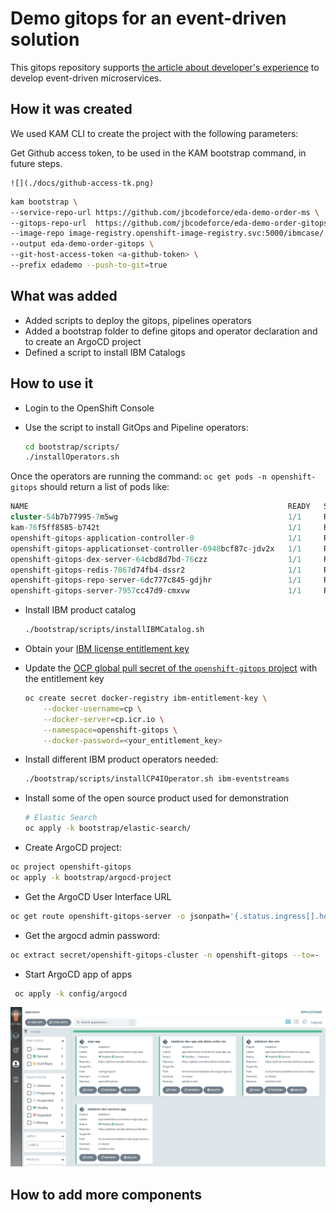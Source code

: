# Demo gitops for an event-driven solution

This gitops repository supports [the article about developer's experience](https://jbcodeforce.github.io/blogs/12-27-21/)
to develop event-driven microservices.

## How it was created

We used KAM CLI to create the project with the following parameters:

Get Github access token, to be used in the KAM bootstrap command, in future steps.

    ![](./docs/github-access-tk.png)

```sh
kam bootstrap \
--service-repo-url https://github.com/jbcodeforce/eda-demo-order-ms \
--gitops-repo-url  https://github.com/jbcodeforce/eda-demo-order-gitops \
--image-repo image-registry.openshift-image-registry.svc:5000/ibmcase/ \
--output eda-demo-order-gitops \
--git-host-access-token <a-github-token> \
--prefix edademo --push-to-git=true
```

## What was added

* Added scripts to deploy the gitops, pipelines operators
* Added a bootstrap folder to define gitops and operator declaration and to create an ArgoCD project
* Defined a script to install IBM Catalogs 

## How to use it

* Login to the OpenShift Console
* Use the script to install GitOps and Pipeline operators: 

    ```sh
    cd bootstrap/scripts/
    ./installOperators.sh
    ```
Once the operators are running the command: `oc get pods -n openshift-gitops` should return
a list of pods like:

```sql
NAME                                                          READY   STATUS    RESTARTS   AGE
cluster-54b7b77995-7m5wg                                      1/1     Running   0          4h6m
kam-76f5ff8585-b742t                                          1/1     Running   0          4h6m
openshift-gitops-application-controller-0                     1/1     Running   0          4h5m
openshift-gitops-applicationset-controller-6948bcf87c-jdv2x   1/1     Running   0          4h5m
openshift-gitops-dex-server-64cbd8d7bd-76czz                  1/1     Running   0          4h5m
openshift-gitops-redis-7867d74fb4-dssr2                       1/1     Running   0          4h5m
openshift-gitops-repo-server-6dc777c845-gdjhr                 1/1     Running   0          4h5m
openshift-gitops-server-7957cc47d9-cmxvw                      1/1     Running   0          4h5m
```

* Install IBM product catalog

  ```sh
  ./bootstrap/scripts/installIBMCatalog.sh
  ```

* Obtain your [IBM license entitlement key](https://github.com/IBM/cloudpak-gitops/blob/main/docs/install.md#obtain-an-entitlement-key)
* Update the [OCP global pull secret of the `openshift-gitops` project](https://github.com/IBM/cloudpak-gitops/blob/main/docs/install.md#update-the-ocp-global-pull-secret)
with the entitlement key

    ```sh
    oc create secret docker-registry ibm-entitlement-key \
        --docker-username=cp \
        --docker-server=cp.icr.io \
        --namespace=openshift-gitops \
        --docker-password=<your_entitlement_key> 
    ```

* Install different IBM product operators needed:

  ```sh
  ./bootstrap/scripts/installCP4IOperator.sh ibm-eventstreams
  ```
* Install some of the open source product used for demonstration

  ```sh
  # Elastic Search
  oc apply -k bootstrap/elastic-search/
  ```
  
* Create ArgoCD project: 

```sh
oc project openshift-gitops
oc apply -k bootstrap/argocd-project
```

* Get the ArgoCD User Interface URL

```sh
oc get route openshift-gitops-server -o jsonpath='{.status.ingress[].host}'
```

* Get the argocd admin password:

```sh
oc extract secret/openshift-gitops-cluster -n openshift-gitops --to=-
```

* Start ArgoCD app of apps

```sh
 oc apply -k config/argocd
```

![](./docs/argocd-apps.png)

## How to add more components

